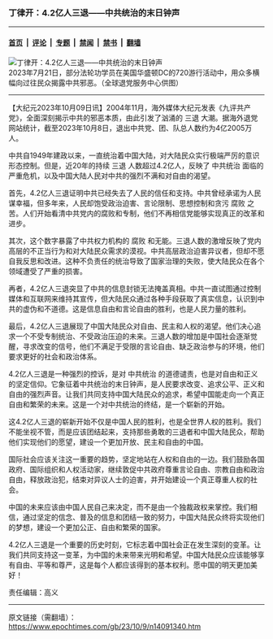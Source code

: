 ### 丁律开：4.2亿人三退——中共统治的末日钟声

---

#### [首页](../../../..?n14091340) &nbsp;|&nbsp; [评论](../../../../../epoch-comment?n14091340) &nbsp;|&nbsp; [专题](../../../../../epoch-special?n14091340) &nbsp;|&nbsp; [禁闻](../../../../../epoch-news?n14091340) &nbsp;|&nbsp; [禁书](../../../../../books?n14091340) &nbsp;|&nbsp; [翻墙](https://github.com/gfw-breaker/nogfw/blob/master/README.md?n14091340)


<div><img alt="丁律开：4.2亿人三退——中共统治的末日钟声" class="attachment-djy_600_400 size-djy_600_400 wp-post-image" src="https://i.epochtimes.com/assets/uploads/2023/08/id14061769-2023-08-26_164615-600x400.jpg"/>
<div class="caption">
 2023年7月21日，部分法轮功学员在美国华盛顿DC的720游行活动中，用众多横幅向过往民众揭露中共邪恶。（全球退党服务中心供图）
</div></div><hr/><div class="post_content" id="artbody" itemprop="articleBody">
 <!-- article content begin -->
 <p>
  【大纪元2023年10月09日讯】2004年11月，海外媒体大纪元发表《九评共产党》，全面深刻揭示中共的邪恶本质，由此引发了汹涌的
  <ok href="https://www.epochtimes.com/gb/tag/%E4%B8%89%E9%80%80.html">
   三退
  </ok>
  大潮。据海外退党网站统计，截至2023年10月8日，退出中共党、团、队总人数约为4亿2005万人。
 </p>
 <p>
  中共自1949年建政以来，一直统治着中国大陆，对大陆民众实行极端严厉的意识形态控制。但是，近20年的持续
  <ok href="https://www.epochtimes.com/gb/tag/%E4%B8%89%E9%80%80.html">
   三退
  </ok>
  人数超过4.2亿人，反映了
  <ok href="https://www.epochtimes.com/gb/tag/%E4%B8%AD%E5%85%B1%E7%BB%9F%E6%B2%BB.html">
   中共统治
  </ok>
  面临的严重危机，以及中国大陆人民对中共的强烈不满和对自由的渴望。
 </p>
 <p>
  首先，4.2亿人三退证明中共已经失去了人民的信任和支持。中共曾经承诺为人民谋幸福，但多年来，人民却饱受政治迫害、言论限制、思想控制和贪污
  <ok href="https://www.epochtimes.com/gb/tag/%E8%85%90%E8%B4%A5.html">
   腐败
  </ok>
  之苦。人们开始看清中共党内的腐败和专制，他们不再相信党能够实现真正的改革和进步。
 </p>
 <p>
  其次，这个数字暴露了中共权力机构的
  <ok href="https://www.epochtimes.com/gb/tag/%E8%85%90%E8%B4%A5.html">
   腐败
  </ok>
  和无能。三退人数的激增反映了党内高层的不正当行为和对大陆民众需求的漠视。中共高层政治迫害异议者，但却不愿自我反思和改进。这种不负责任的统治导致了国家治理的失败，使大陆民众在各个领域遭受了严重的损害。
 </p>
 <p>
  再者，4.2亿人三退突显了中共的信息封锁无法掩盖真相。中共一直试图通过控制媒体和互联网来维持其宣传，但大陆民众通过各种手段获取了真实信息，认识到中共的虚伪和不道德。这是信息自由和言论自由的胜利，也是人民力量的胜利。
 </p>
 <p>
  最后，4.2亿人三退展现了中国大陆民众对自由、民主和人权的渴望。他们决心追求一个不受专制统治、不受政治压迫的未来。三退人数的增加是中国社会逐渐觉醒，寻求改变的信号，他们不满足于受限的言论自由、缺乏政治参与的环境，他们要求更好的社会和政治体系。
 </p>
 <p>
  4.2亿人三退是一种强烈的控诉，是对
  <ok href="https://www.epochtimes.com/gb/tag/%E4%B8%AD%E5%85%B1%E7%BB%9F%E6%B2%BB.html">
   中共统治
  </ok>
  的道德谴责，也是对自由和正义的坚定信仰。它象征着中共统治的末日钟声，是人民要求改变、追求公平、正义和自由的强烈声音。让我们共同支持中国大陆民众的追求，希望中国能走向一个真正自由和繁荣的未来。这是一个对中共统治的终结，是一个崭新的开始。
 </p>
 <p>
  这4.2亿人三退的崭新开始不仅是中国人民的胜利，也是全世界人权的胜利。我们不能坐视不管，而是应该团结起来，支持那些勇敢的三退者和中国大陆民众，帮助他们实现他们的愿望，建设一个更加开放、民主和自由的中国。
 </p>
 <p>
  国际社会应该关注这一重要的趋势，坚定地站在人权和自由的一边。我们鼓励各国政府、国际组织和人权活动家，继续敦促中共政府尊重言论自由、宗教自由和政治自由，释放政治犯，结束对异议人士的迫害，并开始建设一个真正尊重人权的社会。
 </p>
 <p>
  中国的未来应该由中国人民自己来决定，而不是由一个独裁政权来掌控。我们相信，通过坚定的信念、普及的信息和团结一致的努力，中国大陆民众终将实现他们的梦想，建设一个更加公正、自由和繁荣的国家。
 </p>
 <p>
  4.2亿人三退是一个重要的历史时刻，它标志着中国社会正在发生深刻的变革。让我们共同支持这一变革，为中国的未来带来光明和希望。中国大陆民众应该能够享有自由、平等和尊严，这是每个人都应该得到的基本权利。愿中国的明天更加美好！
 </p>
 <p>
  责任编辑：高义
 </p>
 <!-- article content end -->
 <div id="below_article_ad">
 </div>
</div>


---

原文链接（需翻墙）：https://www.epochtimes.com/gb/23/10/9/n14091340.htm